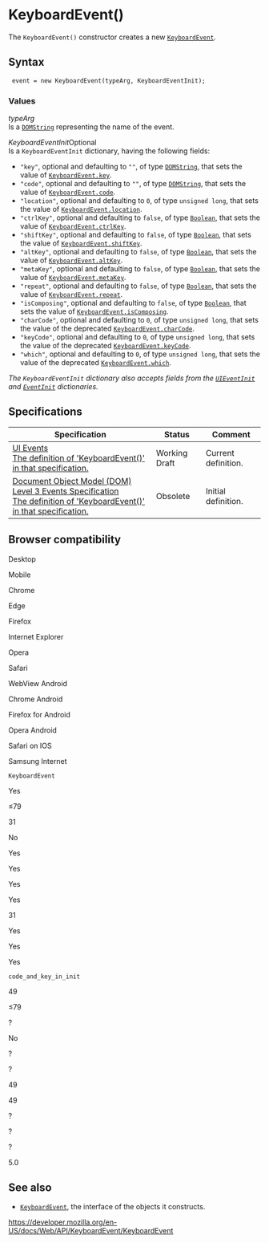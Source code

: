 # KeyboardEvent()

The `KeyboardEvent()` constructor creates a new [`KeyboardEvent`](../keyboardevent).

## Syntax

     event = new KeyboardEvent(typeArg, KeyboardEventInit);

### Values

_typeArg_  
Is a [`DOMString`](../domstring) representing the name of the event.

_KeyboardEventInit_<span class="badge inline optional">Optional</span>  
Is a `KeyboardEventInit` dictionary, having the following fields:

- `"key"`, optional and defaulting to `""`, of type [`DOMString`](../domstring), that sets the value of [`KeyboardEvent.key`](key).
- `"code"`, optional and defaulting to `""`, of type [`DOMString`](../domstring), that sets the value of [`KeyboardEvent.code`](code).
- `"location"`, optional and defaulting to `0`, of type `unsigned long`, that sets the value of [`KeyboardEvent.location`](location).
- `"ctrlKey"`, optional and defaulting to `false`, of type [`Boolean`](https://developer.mozilla.org/en-US/docs/Web/JavaScript/Reference/Global_Objects/Boolean), that sets the value of [`KeyboardEvent.ctrlKey`](ctrlkey).
- `"shiftKey"`, optional and defaulting to `false`, of type [`Boolean`](https://developer.mozilla.org/en-US/docs/Web/JavaScript/Reference/Global_Objects/Boolean), that sets the value of [`KeyboardEvent.shiftKey`](shiftkey).
- `"altKey"`, optional and defaulting to `false`, of type [`Boolean`](https://developer.mozilla.org/en-US/docs/Web/JavaScript/Reference/Global_Objects/Boolean), that sets the value of [`KeyboardEvent.altKey`](altkey).
- `"metaKey"`, optional and defaulting to `false`, of type [`Boolean`](https://developer.mozilla.org/en-US/docs/Web/JavaScript/Reference/Global_Objects/Boolean), that sets the value of [`KeyboardEvent.metaKey`](metakey).
- `"repeat"`, optional and defaulting to `false`, of type [`Boolean`](https://developer.mozilla.org/en-US/docs/Web/JavaScript/Reference/Global_Objects/Boolean), that sets the value of [`KeyboardEvent.repeat`](repeat).
- `"isComposing"`, optional and defaulting to `false`, of type [`Boolean`](https://developer.mozilla.org/en-US/docs/Web/JavaScript/Reference/Global_Objects/Boolean), that sets the value of [`KeyboardEvent.isComposing`](iscomposing).
- `"charCode"`, optional and defaulting to `0`, of type `unsigned long`, that sets the value of the deprecated [`KeyboardEvent.charCode`](charcode).
- `"keyCode"`, optional and defaulting to `0`, of type `unsigned long`, that sets the value of the deprecated [`KeyboardEvent.keyCode`](keycode).
- `"which"`, optional and defaulting to `0`, of type `unsigned long`, that sets the value of the deprecated [`KeyboardEvent.which`](which).

_The `KeyboardEventInit` dictionary also accepts fields from the [`UIEventInit`](../uievent/uievent) and [`EventInit`](../event/event) dictionaries._

## Specifications

<table><thead><tr class="header"><th>Specification</th><th>Status</th><th>Comment</th></tr></thead><tbody><tr class="odd"><td><a href="https://w3c.github.io/uievents/#dom-keyboardevent-keyboardevent">UI Events<br />
<span class="small">The definition of 'KeyboardEvent()' in that specification.</span></a></td><td><span class="spec-wd">Working Draft</span></td><td>Current definition.</td></tr><tr class="even"><td><a href="https://www.w3.org/TR/2014/WD-DOM-Level-3-Events-20140925/#interface-KeyboardEvent">Document Object Model (DOM) Level 3 Events Specification<br />
<span class="small">The definition of 'KeyboardEvent()' in that specification.</span></a></td><td><span class="spec-obsolete">Obsolete</span></td><td>Initial definition.</td></tr></tbody></table>

## Browser compatibility

Desktop

Mobile

Chrome

Edge

Firefox

Internet Explorer

Opera

Safari

WebView Android

Chrome Android

Firefox for Android

Opera Android

Safari on IOS

Samsung Internet

`KeyboardEvent`

Yes

≤79

31

No

Yes

Yes

Yes

Yes

31

Yes

Yes

Yes

`code_and_key_in_init`

49

≤79

?

No

?

?

49

49

?

?

?

5.0

## See also

- [`KeyboardEvent`](../keyboardevent), the interface of the objects it constructs.

<a href="https://developer.mozilla.org/en-US/docs/Web/API/KeyboardEvent/KeyboardEvent" class="_attribution-link">https://developer.mozilla.org/en-US/docs/Web/API/KeyboardEvent/KeyboardEvent</a>
